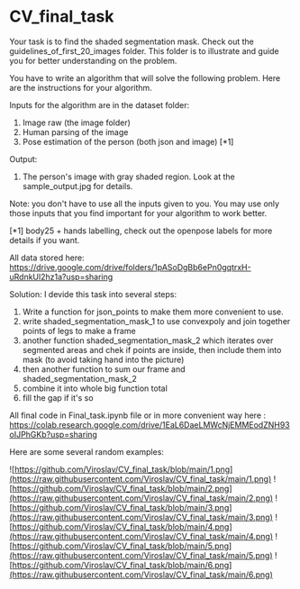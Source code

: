 # CV_final_task
Your task is to find the shaded segmentation mask.
Check out the guidelines_of_first_20_images folder. This folder is to illustrate and guide you for better understanding on the problem. 

You have to write an algorithm that will solve the following problem. Here are the instructions for your algorithm.

Inputs for the algorithm are in the dataset folder:
1. Image raw (the image folder)
2. Human parsing of the image 
3. Pose estimation of the person (both json and image) [*1]

Output:
1. The person's image with gray shaded region. Look at the sample_output.jpg for details.

Note: you don't have to use all the inputs given to you. You may use only those inputs that you find important for your algorithm to work better.



[*1]
body25 + hands labelling, check out the openpose labels for more details if you want.

All data stored here:
https://drive.google.com/drive/folders/1pASoDgBb6ePn0gqtrxH-uRdnkUl2hz1a?usp=sharing

Solution:
I devide this task into several steps:
1) Write a function for json_points to make them more convenient to use.
2) write shaded_segmentation_mask_1 to use convexpoly and join together points of legs to make a frame
3) another function shaded_segmentation_mask_2 which iterates over segmented areas and chek if points are inside, then include them into mask (to avoid taking hand into the picture)
4) then another function to sum our frame and shaded_segmentation_mask_2
5) combine it into whole big function total
6) fill the gap if it's so

All final code in Final_task.ipynb file or in more convenient way here : https://colab.research.google.com/drive/1EaL6DaeLMWcNjEMMEodZNH93oIJPhGKb?usp=sharing

Here are some several random examples:




![https://github.com/Viroslav/CV_final_task/blob/main/1.png](https://raw.githubusercontent.com/Viroslav/CV_final_task/main/1.png)
![https://github.com/Viroslav/CV_final_task/blob/main/2.png](https://raw.githubusercontent.com/Viroslav/CV_final_task/main/2.png)
![https://github.com/Viroslav/CV_final_task/blob/main/3.png](https://raw.githubusercontent.com/Viroslav/CV_final_task/main/3.png)
![https://github.com/Viroslav/CV_final_task/blob/main/4.png](https://raw.githubusercontent.com/Viroslav/CV_final_task/main/4.png)
![https://github.com/Viroslav/CV_final_task/blob/main/5.png](https://raw.githubusercontent.com/Viroslav/CV_final_task/main/5.png)
![https://github.com/Viroslav/CV_final_task/blob/main/6.png](https://raw.githubusercontent.com/Viroslav/CV_final_task/main/6.png)

